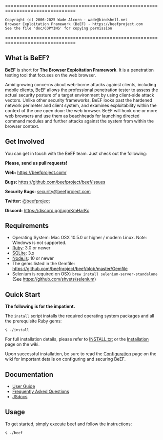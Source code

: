 ===============================================================================

    Copyright (c) 2006-2025 Wade Alcorn - wade@bindshell.net
    Browser Exploitation Framework (BeEF) - https://beefproject.com
    See the file 'doc/COPYING' for copying permission

===============================================================================

What is BeEF?
-------------

__BeEF__ is short for __The Browser Exploitation Framework__. It is a penetration testing tool that focuses on the web browser.

Amid growing concerns about web-borne attacks against clients, including mobile clients, BeEF allows the professional penetration tester to assess the actual security posture of a target environment by using client-side attack vectors. Unlike other security frameworks, BeEF looks past the hardened network perimeter and client system, and examines exploitability within the context of the one open door: the web browser. BeEF will hook one or more web browsers and use them as beachheads for launching directed command modules and further attacks against the system from within the browser context.


Get Involved
------------

You can get in touch with the BeEF team. Just check out the following:


__Please, send us pull requests!__

__Web:__ https://beefproject.com/

__Bugs:__ https://github.com/beefproject/beef/issues

__Security Bugs:__ security@beefproject.com

__Twitter:__ [@beefproject](https://twitter.com/beefproject)

__Discord:__ https://discord.gg/ugmKmHarKc

Requirements
------------

* Operating System: Mac OSX 10.5.0 or higher / modern Linux. Note: Windows is not supported.
* [Ruby](https://www.ruby-lang.org): 3.0 or newer
* [SQLite](http://sqlite.org): 3.x
* [Node.js](https://nodejs.org): 10 or newer
* The gems listed in the Gemfile: https://github.com/beefproject/beef/blob/master/Gemfile
* Selenium is required on OSX: `brew install selenium-server-standalone` (See https://github.com/shvets/selenium)

Quick Start
-----------

__The following is for the impatient.__

The `install` script installs the required operating system packages and all the prerequisite Ruby gems:

```
$ ./install
```

For full installation details, please refer to [INSTALL.txt](https://github.com/beefproject/beef/blob/master/INSTALL.txt) or the [Installation](https://github.com/beefproject/beef/wiki/Installation) page on the wiki.

Upon successful installation, be sure to read the [Configuration](https://github.com/beefproject/beef/wiki/Configuration) page on the wiki for important details on configuring and securing BeEF.


Documentation
---

* [User Guide](https://github.com/beefproject/beef/wiki#user-guide)
* [Frequently Asked Questions](https://github.com/beefproject/beef/wiki/FAQ)
* [JSdocs](https://beefproject.github.io/beef/index.html)


Usage
-----

To get started, simply execute beef and follow the instructions:

```
$ ./beef
```
